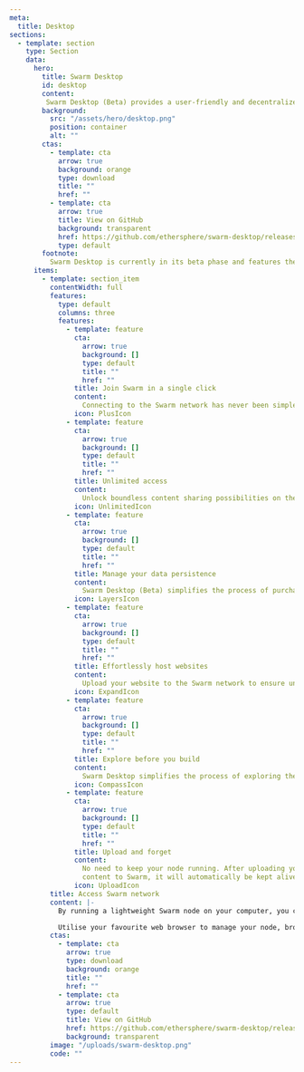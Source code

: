 ```yaml
---
meta:
  title: Desktop
sections:
  - template: section
    type: Section
    data:
      hero:
        title: Swarm Desktop
        id: desktop
        content:
         Swarm Desktop (Beta) provides a user-friendly and decentralized gateway to the Swarm network.
        background:
          src: "/assets/hero/desktop.png"
          position: container
          alt: ""
        ctas:
          - template: cta
            arrow: true
            background: orange
            type: download
            title: ""
            href: ""
          - template: cta
            arrow: true
            title: View on GitHub
            background: transparent
            href: https://github.com/ethersphere/swarm-desktop/releases
            type: default
        footnote:
          Swarm Desktop is currently in its beta phase and features the Sentry application for monitoring and reporting bugs. This software automatically gathers data to contribute to software enhancement.
      items:
        - template: section_item
          contentWidth: full
          features:
            type: default
            columns: three
            features:
              - template: feature
                cta:
                  arrow: true
                  background: []
                  type: default
                  title: ""
                  href: ""
                title: Join Swarm in a single click
                content:
                  Connecting to the Swarm network has never been simpler—just download and install Swarm Desktop.
                icon: PlusIcon
              - template: feature
                cta:
                  arrow: true
                  background: []
                  type: default
                  title: ""
                  href: ""
                title: Unlimited access
                content:
                  Unlock boundless content sharing possibilities on the Swarm network by fueling your node with BZZ tokens.
                icon: UnlimitedIcon
              - template: feature
                cta:
                  arrow: true
                  background: []
                  type: default
                  title: ""
                  href: ""
                title: Manage your data persistence
                content:
                  Swarm Desktop (Beta) simplifies the process of purchasing and managing stamps to ensure the longevity of your content on the Swarm network.
                icon: LayersIcon
              - template: feature
                cta:
                  arrow: true
                  background: []
                  type: default
                  title: ""
                  href: ""
                title: Effortlessly host websites
                content:
                  Upload your website to the Swarm network to ensure universal accessibility. Easily share it using preview URLs or link it to your ENS name for convenient discovery.
                icon: ExpandIcon
              - template: feature
                cta:
                  arrow: true
                  background: []
                  type: default
                  title: ""
                  href: ""
                title: Explore before you build
                content:
                  Swarm Desktop simplifies the process of exploring the capabilities of the Swarm network. Quickly check the status of your Swarm light-node, access settings, and manage your wallet with ease.
                icon: CompassIcon
              - template: feature
                cta:
                  arrow: true
                  background: []
                  type: default
                  title: ""
                  href: ""
                title: Upload and forget
                content:
                  No need to keep your node running. After uploading your
                  content to Swarm, it will automatically be kept alive by a worldwide network of peers.
                icon: UploadIcon
          title: Access Swarm network
          content: |-
            By running a lightweight Swarm node on your computer, you can enjoy direct peer-to-peer network access, without the need for centralized gateways.

            Utilise your favourite web browser to manage your node, browse websites, and upload or download data directly from peers in the Swarm network.
          ctas:
            - template: cta
              arrow: true
              type: download
              background: orange
              title: ""
              href: ""
            - template: cta
              arrow: true
              type: default
              title: View on GitHub
              href: https://github.com/ethersphere/swarm-desktop/releases
              background: transparent
          image: "/uploads/swarm-desktop.png"
          code: ""
---
```


